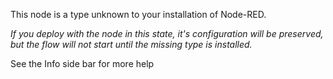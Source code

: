 This node is a type unknown to your installation of Node-RED.

_If you deploy with the node in this state, it's configuration will be preserved, but the flow will not start until the missing type is installed._

See the Info side bar for more help